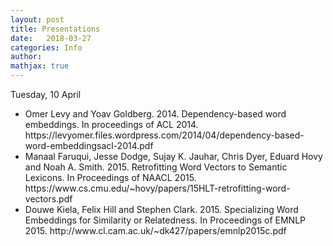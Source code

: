 ```yaml
---
layout: post
title: Presentations
date:   2018-03-27
categories: Info
author:
mathjax: true
---
```


Tuesday, 10 April


<ul>
<li>Omer Levy and Yoav Goldberg. 2014. Dependency-based word embeddings. In
 proceedings of ACL 2014.
<a>https://levyomer.files.wordpress.com/2014/04/dependency-based-word-embeddingsacl-2014.pdf</a>
</li>
<li>
Manaal Faruqui, Jesse Dodge, Sujay K. Jauhar, Chris Dyer, Eduard Hovy and Noah A. Smith. 2015. Retrofitting Word Vectors to Semantic Lexicons. In
Proceedings of NAACL 2015.
<a>https://www.cs.cmu.edu/~hovy/papers/15HLT-retrofitting-word-vectors.pdf</a>
</li>
<li>
Douwe Kiela, Felix Hill and Stephen Clark. 2015. Specializing Word Embeddings for Similarity or Relatedness. In
Proceedings of EMNLP 2015.
<a>http://www.cl.cam.ac.uk/~dk427/papers/emnlp2015c.pdf</a>
</li>
</ul>






